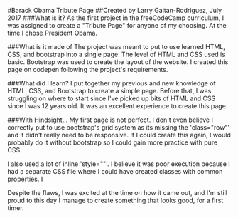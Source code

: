 #Barack Obama Tribute Page
##Created by Larry Gaitan-Rodriguez, July 2017
###What is it?
As the first project in the freeCodeCamp curriculum, I was assigned to create a "Tribute Page" for anyone of my choosing. At 
the time I chose President Obama.

###What is it made of
The project was meant to put to use learned HTML, CSS, and bootstrap into a single page. The level of HTML and CSS used is 
basic. Bootstrap was used to create the layout of the website. 
I created this page on codepen following the project's requirements. 

###What did I learn?
I put together my previous and new knowledge of HTML, CSS, and Bootstrap to create a simple page. Before that, I was struggling 
on where to start since I've picked up bits of HTML and CSS since I was 12 years old. It was an excellent experience to create 
this page.

###With Hindsight...
My first page is not perfect. I don't even believe I correctly put to use bootstrap's grid system as its missing the 
'class="row"' and it didn't really need to be responsive. If I could create this again, I would probably do it without 
bootstrap so I could gain more practice with pure CSS.

I also used a lot of inline 'style=""'. I believe it was poor execution because I had a separate CSS file where I could
have created classes with common properties. I	
    
Despite the flaws, I was excited at the time on how it came out, and I'm still proud to this day I manage to create 
something that looks good, for a first timer.
